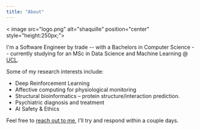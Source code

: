 ```yaml
---
title: "About"
---
```

<!-- # 👋 -->

< image src="logo.png" alt="shaquille" position="center" style="height:250px;">

I'm a Software Engineer by trade -- with a Bachelors in Computer Science -- currently studying for an MSc in Data Science and Machine Learning @ <a href="http://www.cs.ucl.ac.uk/current_students/specialist_msc_programmes/msc_dsml/"  target="_blank">UCL</a>.

Some of my research interests include: 

- Deep Reinforcement Learning
- Affective computing for physiological monitoring
- Structural bioinformatics – protein structure/interaction prediction.
- Psychiatric diagnosis and treatment
- AI Safety & Ethics

Feel free to [reach out to me](mailto:aq@momoh.sh), I'll try and respond within a couple days.
